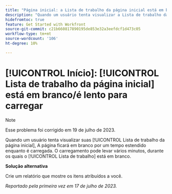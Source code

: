 ```yaml
---
title: "Página inicial: a Lista de trabalho da página inicial está em branco/é lenta para carregar"
description: "Quando um usuário tenta visualizar a Lista de trabalho da página inicial, a página fica em branco por um tempo estendido enquanto a página é carregada. O carregamento pode levar vários minutos, durante os quais a Lista de trabalho fica em branco."
hidefromtoc: true
feature: Get Started with Workfront
source-git-commit: c21b660817890195de853e32a3eefdcf1d473c05
workflow-type: tm+mt
source-wordcount: '106'
ht-degree: 10%

---
```



# [!UICONTROL Início]: [!UICONTROL Lista de trabalho da página inicial] está em branco/é lento para carregar

>[!NOTE]
>
>Esse problema foi corrigido em 19 de julho de 2023.

Quando um usuário tenta visualizar suas [!UICONTROL Lista de trabalho da página inicial], A página ficará em branco por um tempo estendido enquanto é carregada. O carregamento pode levar vários minutos, durante os quais o [!UICONTROL Lista de trabalho] está em branco.

**Solução alternativa**

Crie um relatório que mostre os itens atribuídos a você.

_Reportado pela primeira vez em 17 de julho de 2023._

